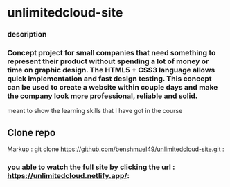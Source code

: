 # unlimitedcloud-site
### description

### Concept project for small companies that need something to represent their product without spending a lot of money or time on graphic design. The HTML5 + CSS3 language allows quick implementation and fast design testing. This concept can be used to create a website within couple days and make the company look more professional, reliable and solid.
 meant to show the learning skills that I have got in the course

## Clone repo
Markup : git clone https://github.com/benshmuel49/unlimitedcloud-site.git :


### you able to watch the full site by clicking the url : https://unlimitedcloud.netlify.app/:
